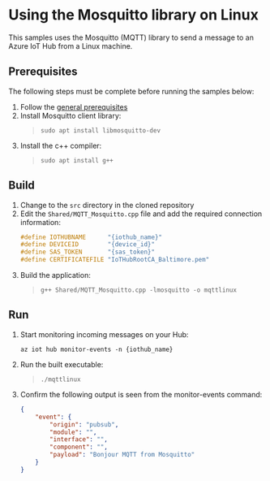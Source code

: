 # Using the Mosquitto library on Linux

This samples uses the Mosquitto (MQTT) library to send a message to an Azure IoT Hub from a Linux machine.

## Prerequisites

The following steps must be complete before running the samples below:

1. Follow the [general prerequisites](/README.md#general-rerequisites)
1. Install Mosquitto client library:
   > `sudo apt install libmosquitto-dev`
1. Install the c++ compiler:
   > `sudo apt install g++`

## Build

1. Change to the `src` directory in the cloned repository
1. Edit the `Shared/MQTT_Mosquitto.cpp` file and add the required connection information:
   ```c
   #define IOTHUBNAME      "{iothub_name}"
   #define DEVICEID        "{device_id}"
   #define SAS_TOKEN       "{sas_token}"
   #define CERTIFICATEFILE "IoTHubRootCA_Baltimore.pem"
   ```
1. Build the application:
   > `g++ Shared/MQTT_Mosquitto.cpp -lmosquitto -o mqttlinux`

## Run

1. Start monitoring incoming messages on your Hub:
    ```Shell
    az iot hub monitor-events -n {iothub_name}
    ```

1. Run the built executable:
   > `./mqttlinux`

1. Confirm the following output is seen from the monitor-events command:
    ```json
    {
        "event": {
            "origin": "pubsub",
            "module": "",
            "interface": "",
            "component": "",
            "payload": "Bonjour MQTT from Mosquitto"
        }
    }
    ```
